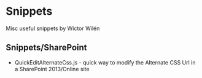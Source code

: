 # Snippets
Misc useful snippets by Wictor Wilén

## Snippets/SharePoint
* QuickEditAlternateCss.js - quick way to modify the Alternate CSS Url in a SharePoint 2013/Online site
